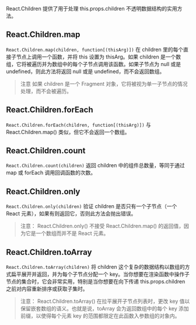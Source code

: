 

React.Children 提供了用于处理 this.props.children 不透明数据结构的实用方法。

## React.Children.map
`React.Children.map(children, function[(thisArg)])`
在 children 里的每个直接子节点上调用一个函数，并将 this 设置为 thisArg。如果 children 是一个数组，它将被遍历并为数组中的每个子节点调用该函数。如果子节点为 null 或是 undefined，则此方法将返回 null 或是 undefined，而不会返回数组。

> 注意
> 如果 children 是一个 Fragment 对象，它将被视为单一子节点的情况处理，而不会被遍历。

## React.Children.forEach
`React.Children.forEach(children, function[(thisArg)])`
与 React.Children.map() 类似，但它不会返回一个数组。

## React.Children.count
`React.Children.count(children)`
返回 children 中的组件总数量，等同于通过 map 或 forEach 调用回调函数的次数。

## React.Children.only
`React.Children.only(children)`
验证 children 是否只有一个子节点（一个 React 元素），如果有则返回它，否则此方法会抛出错误。

> 注意：
> React.Children.only() 不接受 React.Children.map() 的返回值，因为它是一个数组而并不是 React 元素。

## React.Children.toArray
`React.Children.toArray(children)`
将 children 这个复杂的数据结构以数组的方式扁平展开并返回，并为每个子节点分配一个 key。当你想要在渲染函数中操作子节点的集合时，它会非常实用，特别是当你想要在向下传递 this.props.children 之前对内容重新排序或获取子集时。

> 注意：
> React.Children.toArray() 在拉平展开子节点列表时，更改 key 值以保留嵌套数组的语义。也就是说，toArray 会为返回数组中的每个 key 添加前缀，以使得每个元素 key 的范围都限定在此函数入参数组的对象内。

